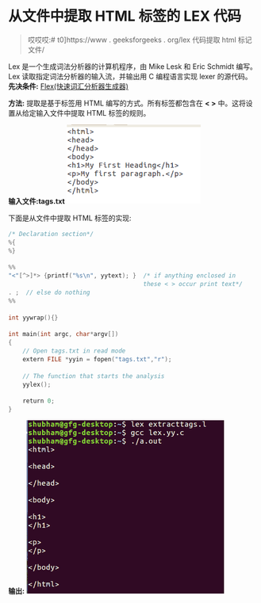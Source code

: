 # 从文件中提取 HTML 标签的 LEX 代码

> 哎哎哎:# t0]https://www . geeksforgeeks . org/lex 代码提取 html 标记文件/

Lex 是一个生成词法分析器的计算机程序，由 Mike Lesk 和 Eric Schmidt 编写。
Lex 读取指定词法分析器的输入流，并输出用 C 编程语言实现 lexer 的源代码。
**先决条件:** [Flex(快速词汇分析器生成器)](https://www.geeksforgeeks.org/flex-fast-lexical-analyzer-generator/)

**方法:**
提取是基于标签用 HTML 编写的方式。所有标签都包含在 **< >** 中。这将设置从给定输入文件中提取 HTML 标签的规则。

**输入文件:tags.txt**
![](img/96b33d885768d0dcb7f175cf5676df98.png)

下面是从文件中提取 HTML 标签的实现:

```cpp
/* Declaration section*/
%{
%}

%%
"<"[^>]*> {printf("%s\n", yytext); }  /* if anything enclosed in 
                                      these < > occur print text*/
. ;  // else do nothing
%%    

int yywrap(){}

int main(int argc, char*argv[])
{
    // Open tags.txt in read mode
    extern FILE *yyin = fopen("tags.txt","r"); 

    // The function that starts the analysis
    yylex(); 

    return 0;
}
```

**输出:**
![](img/1fc2e6a423989a21fed1dc4c0206f865.png)